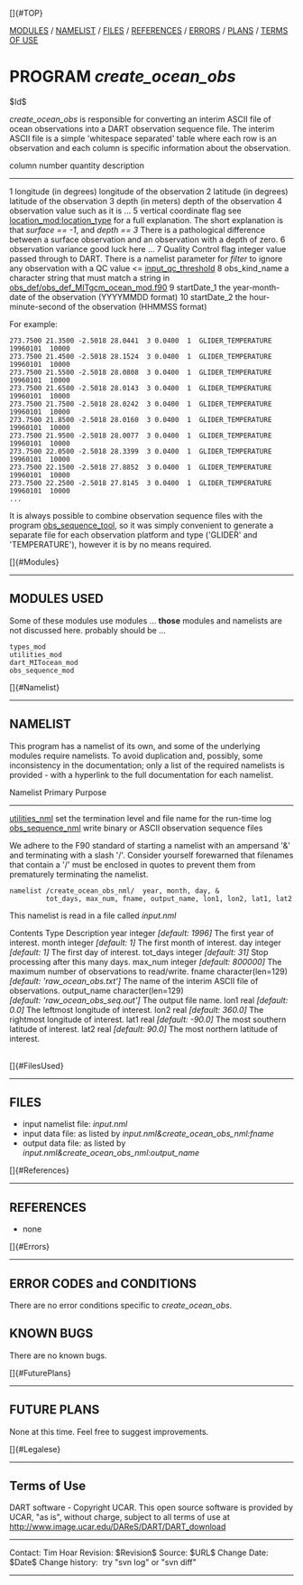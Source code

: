 []{#TOP}

[MODULES](#Modules) / [NAMELIST](#Namelist) / [FILES](#FilesUsed) /
[REFERENCES](#References) / [ERRORS](#Errors) / [PLANS](#FuturePlans) /
[TERMS OF USE](#Legalese)

PROGRAM *create\_ocean\_obs*
============================

\$Id\$

*create\_ocean\_obs* is responsible for converting an interim ASCII file
of ocean observations into a DART observation sequence file. The interim
ASCII file is a simple 'whitespace separated' table where each row is an
observation and each column is specific information about the
observation.

  column number   quantity                   description
  --------------- -------------------------- ----------------------------------------------------------------------------------------------------------------------------------------------------------------------------------------------------------------------------------------------------------------------------------------------------------------------
  1               longitude (in degrees)     longitude of the observation
  2               latitude (in degrees)      latitude of the observation
  3               depth (in meters)          depth of the observation
  4               observation value          such as it is ...
  5               vertical coordinate flag   see [location\_mod:location\_type](../../assimilation_code/location/threed_sphere/location_mod.html#location_type) for a full explanation. The short explanation is that *surface == -1*, and *depth == 3* There is a pathological difference between a surface observation and an observation with a depth of zero.
  6               observation variance       good luck here ...
  7               Quality Control flag       integer value passed through to DART. There is a namelist parameter for *filter* to ignore any observation with a QC value &lt;= [input\_qc\_threshold](../../assimilation_code/programs/filter/filter.html#Namelist)
  8               obs\_kind\_name            a character string that must match a string in [obs\_def/obs\_def\_MITgcm\_ocean\_mod.f90](../../observations/forward_operators/obs_def_MITgcm_ocean_model_mod.html)
  9               startDate\_1               the year-month-date of the observation (YYYYMMDD format)
  10              startDate\_2               the hour-minute-second of the observation (HHMMSS format)

For example:

    273.7500 21.3500 -2.5018 28.0441  3 0.0400  1  GLIDER_TEMPERATURE 19960101  10000
    273.7500 21.4500 -2.5018 28.1524  3 0.0400  1  GLIDER_TEMPERATURE 19960101  10000
    273.7500 21.5500 -2.5018 28.0808  3 0.0400  1  GLIDER_TEMPERATURE 19960101  10000
    273.7500 21.6500 -2.5018 28.0143  3 0.0400  1  GLIDER_TEMPERATURE 19960101  10000
    273.7500 21.7500 -2.5018 28.0242  3 0.0400  1  GLIDER_TEMPERATURE 19960101  10000
    273.7500 21.8500 -2.5018 28.0160  3 0.0400  1  GLIDER_TEMPERATURE 19960101  10000
    273.7500 21.9500 -2.5018 28.0077  3 0.0400  1  GLIDER_TEMPERATURE 19960101  10000
    273.7500 22.0500 -2.5018 28.3399  3 0.0400  1  GLIDER_TEMPERATURE 19960101  10000
    273.7500 22.1500 -2.5018 27.8852  3 0.0400  1  GLIDER_TEMPERATURE 19960101  10000
    273.7500 22.2500 -2.5018 27.8145  3 0.0400  1  GLIDER_TEMPERATURE 19960101  10000
    ...

It is always possible to combine observation sequence files with the
program
[obs\_sequence\_tool](../../assimilation_code/programs/obs_sequence_tool/obs_sequence_tool.html),
so it was simply convenient to generate a separate file for each
observation platform and type ('GLIDER' and 'TEMPERATURE'), however it
is by no means required.

[]{#Modules}

------------------------------------------------------------------------

MODULES USED
------------

Some of these modules use modules ... **those** modules and namelists
are not discussed here. probably should be ...

    types_mod
    utilities_mod
    dart_MITocean_mod
    obs_sequence_mod

[]{#Namelist}

------------------------------------------------------------------------

NAMELIST
--------

This program has a namelist of its own, and some of the underlying
modules require namelists. To avoid duplication and, possibly, some
inconsistency in the documentation; only a list of the required
namelists is provided - with a hyperlink to the full documentation for
each namelist.

  Namelist                                                                                            Primary Purpose
  --------------------------------------------------------------------------------------------------- --------------------------------------------------------------
  [utilities\_nml](../../assimilation_code/modules/utilities/utilities_mod.html#Namelist)             set the termination level and file name for the run-time log
  [obs\_sequence\_nml](../../assimilation_code/modules/observations/obs_sequence_mod.html#Namelist)   write binary or ASCII observation sequence files

We adhere to the F90 standard of starting a namelist with an ampersand
'&' and terminating with a slash '/'. Consider yourself forewarned that
filenames that contain a '/' must be enclosed in quotes to prevent them
from prematurely terminating the namelist.

<div class="namelist">

    namelist /create_ocean_obs_nml/  year, month, day, &
             tot_days, max_num, fname, output_name, lon1, lon2, lat1, lat2

</div>

<div class="indent1">

This namelist is read in a file called *input.nml*

Contents
Type
Description
year
integer *\[default: 1996\]*
The first year of interest.
month
integer *\[default: 1\]*
The first month of interest.
day
integer *\[default: 1\]*
The first day of interest.
tot\_days
integer *\[default: 31\]*
Stop processing after this many days.
max\_num
integer *\[default: 800000\]*
The maximum number of observations to read/write.
fname
character(len=129)\
*\[default: 'raw\_ocean\_obs.txt'\]*
The name of the interim ASCII file of observations.
output\_name
character(len=129)\
*\[default: 'raw\_ocean\_obs\_seq.out'\]*
The output file name.
lon1
real *\[default: 0.0\]*
The leftmost longitude of interest.
lon2
real *\[default: 360.0\]*
The rightmost longitude of interest.
lat1
real *\[default: -90.0\]*
The most southern latitude of interest.
lat2
real *\[default: 90.0\]*
The most northern latitude of interest.

</div>

\
[]{#FilesUsed}

------------------------------------------------------------------------

FILES
-----

-   input namelist file: *input.nml*
-   input data file: as listed by
    *input.nml&create\_ocean\_obs\_nml:fname*
-   output data file: as listed by
    *input.nml&create\_ocean\_obs\_nml:output\_name*

[]{#References}

------------------------------------------------------------------------

REFERENCES
----------

-   none

[]{#Errors}

------------------------------------------------------------------------

ERROR CODES and CONDITIONS
--------------------------

There are no error conditions specific to *create\_ocean\_obs*.

KNOWN BUGS
----------

There are no known bugs.

[]{#FuturePlans}

------------------------------------------------------------------------

FUTURE PLANS
------------

None at this time. Feel free to suggest improvements.

[]{#Legalese}

------------------------------------------------------------------------

Terms of Use
------------

DART software - Copyright UCAR. This open source software is provided by
UCAR, "as is", without charge, subject to all terms of use at
<http://www.image.ucar.edu/DAReS/DART/DART_download>

  ------------------ -----------------------------
  Contact:           Tim Hoar
  Revision:          \$Revision\$
  Source:            \$URL\$
  Change Date:       \$Date\$
  Change history:    try "svn log" or "svn diff"
  ------------------ -----------------------------


